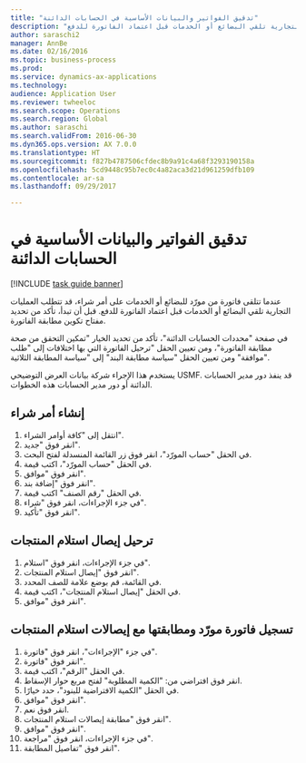 ```yaml
--- 
title: "تدقيق الفواتير والبيانات الأساسية في الحسابات الدائنة"
description: "عندما تتلقى فاتورة من مورّد للبضائع أو الخدمات على أمر شراء، قد تتطلب العمليات التجارية تلقي البضائع أو الخدمات قبل اعتماد الفاتورة للدفع."
author: saraschi2
manager: AnnBe
ms.date: 02/16/2016
ms.topic: business-process
ms.prod: 
ms.service: dynamics-ax-applications
ms.technology: 
audience: Application User
ms.reviewer: twheeloc
ms.search.scope: Operations
ms.search.region: Global
ms.author: saraschi
ms.search.validFrom: 2016-06-30
ms.dyn365.ops.version: AX 7.0.0
ms.translationtype: HT
ms.sourcegitcommit: f827b4787506cfdec8b9a91c4a68f3293190158a
ms.openlocfilehash: 5cd9448c95b7ec0c4a82aca3d21d961259dfb109
ms.contentlocale: ar-sa
ms.lasthandoff: 09/29/2017

---
```

# <a name="audit-invoices-and-key-data-in-accounts-payable"></a>تدقيق الفواتير والبيانات الأساسية في الحسابات الدائنة

[!INCLUDE [task guide banner](../../includes/task-guide-banner.md)]

عندما تتلقى فاتورة من مورّد للبضائع أو الخدمات على أمر شراء، قد تتطلب العمليات التجارية تلقي البضائع أو الخدمات قبل اعتماد الفاتورة للدفع. قبل أن تبدأ، تأكد من تحديد مفتاح تكوين مطابقة الفاتورة. 

في صفحة "محددات الحسابات الدائنة"، تأكد من تحديد الخيار "تمكين التحقق من صحة مطابقة الفاتورة‬"، ومن تعيين الحقل "ترحيل الفاتورة التي بها اختلافات إلى "طلب موافقة‬" ومن تعيين الحقل "سياسة مطابقة البند" إلى "سياسة المطابقة الثلاثية‬".

يستخدم هذا الإجراء شركة بيانات العرض التوضيحي USMF. قد ينفذ دور مدير الحسابات الدائنة أو دور مدير الحسابات‬ هذه الخطوات.


## <a name="create-a-purchase-order"></a>إنشاء أمر شراء
1. انتقل إلى "كافة أوامر الشراء".
2. انقر فوق "جديد".
3. في الحقل "حساب المورّد‬"، انقر فوق زر القائمة المنسدلة لفتح البحث.
4. في الحقل "حساب المورّد‬"، اكتب قيمة.
5. انقر فوق "موافق".
6. انقر فوق "إضافة بند".
7. في الحقل "رقم الصنف" اكتب قيمة.
8. في جزء الإجراءات، انقر فوق "شراء".
9. انقر فوق "تأكيد".

## <a name="post-a-product-receipt"></a>ترحيل إيصال استلام المنتجات
1. في جزء الإجراءات، انقر فوق "استلام".
2. انقر فوق "إيصال استلام المنتجات".
3. في القائمة، قم بوضع علامة للصف المحدد.
4. في الحقل "إيصال استلام المنتجات"، اكتب قيمة.
5. انقر فوق "موافق".

## <a name="record-and-match-a-vendor-invoice-to-a-product-receipt"></a>تسجيل فاتورة مورّد ومطابقتها مع إيصالات استلام المنتجات
1. في جزء "الإجراءات"، انقر فوق "فاتورة".
2. انقر فوق "فاتورة".
3. في الحقل "الرقم"، اكتب قيمة.
4. انقر فوق افتراضي من: "الكمية المطلوبة" لفتح مربع حوار الإسقاط.
5. في الحقل "الكمية الافتراضية للبنود"، حدد خيارًا.
6. انقر فوق "موافق".
7. انقر فوق نعم.
8. انقر فوق "مطابقة إيصالات استلام المنتجات".
9. انقر فوق "موافق".
10. في جزء الإجراءات، انقر فوق "مراجعة".
11. انقر فوق "تفاصيل المطابقة".


